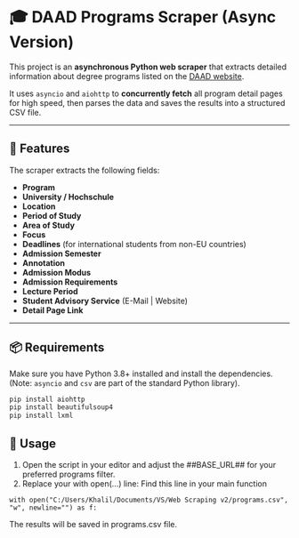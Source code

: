 # 🎓 DAAD Programs Scraper (Async Version)

This project is an **asynchronous Python web scraper** that extracts detailed information about degree programs listed on the [DAAD website](https://www.daad.de/en/studying-in-germany/universities/all-degree-programmes/).

It uses `asyncio` and `aiohttp` to **concurrently fetch** all program detail pages for high speed, then parses the data and saves the results into a structured CSV file.

---

## 🚀 Features

The scraper extracts the following fields:

- **Program**
- **University / Hochschule**
- **Location**
- **Period of Study**
- **Area of Study**
- **Focus**
- **Deadlines** (for international students from non-EU countries)
- **Admission Semester**
- **Annotation**
- **Admission Modus**
- **Admission Requirements**
- **Lecture Period**
- **Student Advisory Service** (E-Mail | Website)
- **Detail Page Link**

---

## 📦 Requirements

Make sure you have Python 3.8+ installed and install the dependencies. (Note: `asyncio` and `csv` are part of the standard Python library).

```bash
pip install aiohttp
pip install beautifulsoup4
pip install lxml
```
## 📝 Usage

1. Open the script in your editor and adjust the ##BASE_URL## for your preferred programs filter.
2. Replace your with open(...) line: Find this line in your main function
```
with open("C:/Users/Khalil/Documents/VS/Web Scraping v2/programs.csv", "w", newline="") as f:
```
The results will be saved in programs.csv file.
